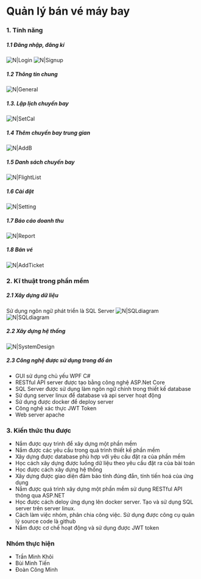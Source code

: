 # Quản lý bán vé máy bay

### 1. Tính năng
##### 1.1 Đăng nhập, đăng kí
![N|Login](/doc/login.png)
![N|Signup](/doc/signup.png)
##### 1.2 Thông tin chung
![N|General](/doc/gerneral.png)
##### 1.3. Lập lịch chuyến bay
![N|SetCal](/doc/setcal.png)
##### 1.4 Thêm chuyến bay trung gian
![N|AddB](/doc/addbet.png)
##### 1.5 Danh sách chuyến bay
![N|FlightList](/doc/fllist.png)
##### 1.6 Cài đặt 
![N|Setting](/doc/setting.png)
##### 1.7 Báo cáo doanh thu
![N|Report](/doc/report.png)
##### 1.8 Bán vé
![N|AddTicket](/doc/addtic.png)
### 2. Kĩ thuật trong phần mềm
##### 2.1 Xây dựng dữ liệu
Sử dụng ngôn ngữ phát triển là SQL Server
![N|SQLdiagram](/doc/sqldes.png)
![N|SQLdiagram](/doc/fullsqldes.png)
##### 2.2 Xây dựng hệ thống
![N|SystemDesign](/doc/systemdes.png)
##### 2.3 Công nghệ được sử dụng trong đồ án
- GUI sử dụng chủ yếu WPF C#
- RESTful API server được tạo bằng công nghệ ASP.Net Core
- SQL Server được sử dụng làm ngôn ngữ chính trong thiết kế database
- Sử dụng server linux để database và api server hoạt động
- Sử dụng được docker để deploy server
- Công nghệ xác thực JWT Token
- Web server apache
### 3. Kiến thức thu được
- Nắm được quy trình để xây dựng một phần mềm
- Nắm được các yêu cầu trong quá trình thiết kế phần mềm
- Xây dựng được database phù hợp với yêu cầu đặt ra của phần mềm
- Học cách xây dựng được luồng dữ liệu theo yêu cầu đặt ra của bài toán
- Học được cách xây dựng hệ thống
- Xây dựng được giao diện đảm bảo tính đúng đắn, tính tiến hoá của ứng dụng
- Nắm được quá trình xây dựng một phần mềm sử dụng RESTful API thông qua ASP.NET
- Học được cách deloy ứng dụng lên docker server. Tạo và sử dụng SQL server trên server linux.
- Cách làm việc nhóm, phân chia công việc. Sử dụng được công cụ quản lý source code là github
- Nắm được cơ chế hoạt động và sử dụng được JWT token

### Nhóm thực hiện
- Trần Minh Khôi
- Bùi Minh Tiến
- Đoàn Công Minh
